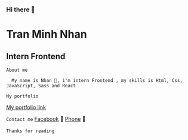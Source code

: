 ### Hi there 👋

# **Tran Minh Nhan**
## Intern Frontend

`About me`
```
  My name is Nhan 💙, i'm intern Frontend , my skills is Html, Css, JavaScript, Sass and React 
```

`My portfolio`

[My portfolio link](https://portfolio-tmn2611.vercel.app/)


`Contact me`
[Facebook](https://www.facebook.com/nhan.tranminh.16/) 🐧
[Phone](0962165084) 🐧

`Thanks for reading`
![<img src="https://cdn-icons-png.flaticon.com/512/321/321252.png" width=20/>](https://cdn-icons-png.flaticon.com/512/321/321252.png)

